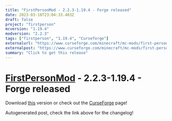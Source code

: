 ```yaml
---
title: "FirstPersonMod - 2.2.3-1.19.4 - Forge released"
date: 2023-03-18T23:04:33.403Z
draft: false
project: "firstperson"
mcversion: "1.19.4"
modversion: "2.2.3"
tags: ["firstperson", "1.19.4", "Curseforge"]
externalurl: "https://www.curseforge.com/minecraft/mc-mods/first-person-model/files/4444717"
externalpost: "https://www.curseforge.com/minecraft/mc-mods/first-person-model/files/4444717"
summary: "Click to get this release"
---
```

# [FirstPersonMod](/project/firstperson) - 2.2.3-1.19.4 - Forge released
Download [this](https://www.curseforge.com/minecraft/mc-mods/first-person-model/files/4444717) version or check out the [CurseForge](https://www.curseforge.com/minecraft/mc-mods/first-person-model) page!

Autogenerated post, check the link above for the changelog!
